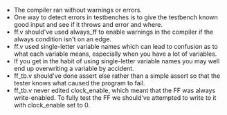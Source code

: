 * The compiler ran without warnings or errors.
* One way to detect errors in testbenches is to give the testbench known good input and see if it throws and error and where.
* ff.v should've used always_ff to enable warnings in the compiler if the always condition isn't on an edge.
* ff.v used single-letter variable names which can lead to confusion as to what each variable means, especially when you have a lot of variables.
* If you get in the habit of using single-letter variable names you may well end up overwriting a variable by accident.
* ff_tb.v should've done assert else rather than a simple assert so that the tester knows what caused the program to fail.
* ff_tb.v never edited clock_enable, which meant that the FF was always write-enabled. To fully test the FF we should've attempted to write to it with clock_enable set to 0.